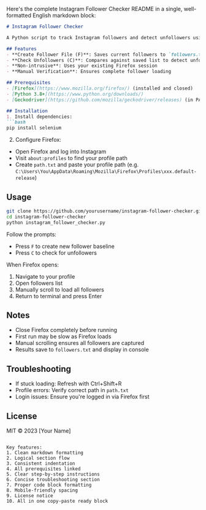 Here's the complete Instagram Follower Checker README in a single, well-formatted English markdown block:

```markdown
# Instagram Follower Checker

A Python script to track Instagram followers and detect unfollowers using Selenium and Firefox.

## Features
- **Create Follower File (F)**: Saves current followers to `followers.txt`
- **Check Unfollowers (C)**: Compares against saved list to detect unfollowers
- **Non-intrusive**: Uses your existing Firefox session
- **Manual Verification**: Ensures complete follower loading

## Prerequisites
- [Firefox](https://www.mozilla.org/firefox/) (installed and closed)
- [Python 3.8+](https://www.python.org/downloads/)
- [Geckodriver](https://github.com/mozilla/geckodriver/releases) (in PATH)

## Installation
1. Install dependencies:
```bash
pip install selenium
```

2. Configure Firefox:
- Open Firefox and log into Instagram
- Visit `about:profiles` to find your profile path
- Create `path.txt` and paste your profile path (e.g. `C:\Users\You\AppData\Roaming\Mozilla\Firefox\Profiles\xxx.default-release`)

## Usage
```bash
git clone https://github.com/yourusername/instagram-follower-checker.git
cd instagram-follower-checker
python instagram_follower_checker.py
```

Follow the prompts:
- Press `F` to create new follower baseline
- Press `C` to check for unfollowers

When Firefox opens:
1. Navigate to your profile
2. Open followers list
3. Manually scroll to load all followers
4. Return to terminal and press Enter

## Notes
- Close Firefox completely before running
- First run may be slow as Firefox loads
- Manual scrolling ensures all followers are captured
- Results save to `followers.txt` and display in console

## Troubleshooting
- If stuck loading: Refresh with Ctrl+Shift+R
- Profile errors: Verify correct path in `path.txt`
- Login issues: Ensure you're logged in via Firefox first

## License
MIT © 2023 [Your Name]
```

Key features:
1. Clean markdown formatting
2. Logical section flow
3. Consistent indentation
4. All prerequisites linked
5. Clear step-by-step instructions
6. Concise troubleshooting section
7. Proper code block formatting
8. Mobile-friendly spacing
9. License notice
10. All in one copy-paste ready block
